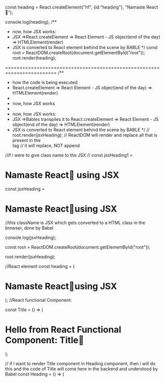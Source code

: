 const heading = React.createElement("h1", {id:"heading"}, "Namaste React🚀");

console.log(heading);
/\*\*

- now, how JSX works:
- JSX =>React.createElement => React Element - JS object(end of the day) => HTMLElement(render)
- JSX is converted to React element behind the scene by BABLE
  \*/
  const root = ReactDOM.createRoot(document.getElementById("root"));
  root.render(heading);

========================================================================
/\*\*

- how the code is being executed
- React.createElement => React Element - JS object(end of the day) => HTMLElement(render)
-
- now, how JSX works
-
- now, how JSX works:
- JSX =>Bables transpiles it to React.createElement => React Element - JS object(end of the day) => HTMLElement(render)
- JSX is converted to React element behind the scene by BABLE
  \*/
  // root.render(jsxHeading);
  // ReactDOM will render and replace all that is present in the <div> tag
  // it will replace, NOT append

//if i were to give class name to the JSX
// const jsxHeading1 = <h1 className="head">Namaste React🚀 using JSX</h1>

const jsxHeading = <h1 className = "heading">Namaste React🚀using JSX</h1>
//this className is JSX which gets converted to a HTML class in the browser, done by Babel

console.log(jsxHeading);

const root = ReactDOM.createRoot(document.getElementById("root"));

root.render(jsxHeading);

//React element
const heading = (

<h1 className="head">
Namaste React🚀using JSX
</h1>
);
//React functional Component:

const Title = () => (

<div id = "container">
<h1 className="head"> Hello from React Functional Component: Title🚀</h1>
</div>
);

// if i want to render Title component in Heading component, then i will do this and the code of Title will come here in the backend and understood by Babel
const Heading = () => (

<div id = "container">
<Title/>  
 <h1 className="head"> Hello from React Functional Component: Heading🚀</h1>
</div>
);
//above is called Component Composition: composing two component together like above example
const root = ReactDOM.createRoot(document.getElementById("root"));

root.render(<Heading />);

//React Component: Everything is a component in react:
/\*\*

- two types of component
- class based : old way
- functional based : new way
-
- (a) Functional Component:
- const Heading = ()=> (
- return <h1 className = "head"> Hello from React Functional Component</h1>
- );
-
- We can also created Nested Functional Component:
- const Heading = () =>(
- <div id = "container">
-      <h1 className = "head"> Hello from Nested  React Functional Component</h1>
- </div>
- );
-
- to render functional component : root.render(<Heading/>);
-
-
- \*/

==========================================================
Eipsode 4:

Hard coding the values :

const ResturantCard = () =>{
return (

<div className="res-card">
<img className = "res-logo" alt = "res-logo" src = "https://encrypted-tbn0.gstatic.com/images?q=tbn:ANd9GcSDcCU2eMgh5ybB55I_hLeYiNQ8yuC9_lbSGdH3jtCCPg9S4nIJJZOFTn-2CfXIc3f8Big&usqp=CAU" />
<h3 className="res-name1">Meghna Foods</h3>
<h4 className="cuisine">Biryani, North India, Thai</h4>
<h4 className="rating">4.4 ⭐</h4>
<h4 className="del-time"> ETA : 40 - 45 mins</h4>

        </div>
    )

## }

<h3 className="res-name1">{resData.info.name}</h3>
      <h4 className="cuisine">{resData.info.cuisines.join(", ")}</h4>
      <h4 className="costForTwo">{resData.info.costForTwo} for Two</h4>
      <h4 className="rating">{resData.info.avgRating} ⭐</h4>
      <h4 className="del-time">{resData.info.sla.slaString}</h4>

writing above this as :

const {
cloudinaryImageId,
name,
cuisines,
costForTwo,
avgRating,
slaString,
} = resData?.data;

<!-- the above is called destructuring our data -->

    <h3 className="res-name1">{name}</h3>
    <h4 className="cuisine">{cuisines.join(", ")}</h4>
    <h4 className="costForTwo">{costForTwo} for Two</h4>
    <h4 className="rating">{avgRating} ⭐</h4>
    <h4 className="del-time">{sla.slaString}</h4>

---

        {/* <ResturantCard resData = {resList[0]}/>
        <ResturantCard resData = {resList[1]}/>
        <ResturantCard resData = {resList[2]}/>
        <ResturantCard resData = {resList[3]}/>
        <ResturantCard resData = {resList[4]}/>
        <ResturantCard resData = {resList[5]}/>
        <ResturantCard resData = {resList[6]}/>
        <ResturantCard resData = {resList[7]}/>  */}

        is equivalent to

        {
            resList.map(resturant => <ResturantCard resData = {resturant}/>)
        }

---

warning:

App.js:894 Warning: Each child in a list should have a unique "key" prop.

to fix this, there is a key in the react component

    <ResturantCard key = {resturant.info.id} resData = {resturant}/>)

=> e have addded this : key = {resturant.info.id}

=> Unique Key property: It means each of the item in resList has to be uniquley represented.
so always add key to MAP 0

why we need keys in Map?

=============================================================================================

Episode 5:

//normal JS Variable:
let listOfResturant1 = [];
//State Variable:
let [listOfResturant1] = useSate([]);

      `Array Destructuring`:
      const arr = useState(resList);

      [listOfResturant, setListOfResturant] = arr;

      This above is the same thing as below:

       [listOfResturant, setListOfResturant] = useState(resList);

=============================================================================================
Episode 6:

//we have used the below code to fetch data from swiggy api and store in promise(a javascript function)

const fetchData = async () =>{
	const data = await fetch(
		"https://www.swiggy.com/dapi/restaurants/list/v5?lat=28.627981&lng=77.3648567&is-seo-homepage-enabled=true&page_type=DESKTOP_WEB_LISTING"
	);

	const json = await data.json();

	console.log(json);
}


//used this to change the state of setListOfResturant - here we are also reading the json data using optional chaining
setListOfResturant(json?.data?.cards[1]?.card?.card?.gridElements?.infoWithStyle?.restaurants);

//to show a spinner while page is loading:
if(listOfResturant.length === 0){
	return(
		<h1>Loading.....</h1>
	)
}

//shimmer UI